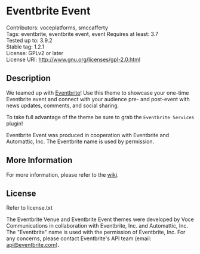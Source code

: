 Eventbrite Event
==================

Contributors: voceplatforms, smccafferty  
Tags: eventbrite, eventbrite event, event
Requires at least: 3.7  
Tested up to: 3.9.2  
Stable tag: 1.2.1  
License: GPLv2 or later  
License URI: http://www.gnu.org/licenses/gpl-2.0.html

## Description
We teamed up with [Eventbrite](http://eventbrite.com/l/wordpress?ref=wporgfooter)! Use this theme to showcase your one-time Eventbrite event and connect with your audience pre- and post-event with news updates, comments, and social sharing.

To take full advantage of the theme be sure to grab the `Eventbrite Services` plugin!

Eventbrite Event was produced in cooperation with Eventbrite and Automattic, Inc. The Eventbrite name is used by permission.

## More Information
For more information, please refer to the [wiki](https://github.com/voceconnect/eventbrite-event/wiki).

## License
Refer to license.txt

The Eventbrite Venue and Eventbrite Event themes were developed by Voce Communications in collaboration with Eventbrite, Inc. and Automattic, Inc. The "Eventbrite" name is used with the permission of Eventbrite, Inc. For any concerns, please contact Eventbrite's API team (email: [api@eventbrite.com](mailto:api@eventbrite.com)).